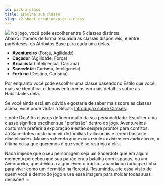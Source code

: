```yaml
---
id: pick-a-class
title: Escolha sua classe
slug: /2-sheet-creation/pick-a-class
---
```


<img src="https://fabulas-e-goblins-book.s3-us-west-2.amazonaws.com/criando-seu-personagem/escolha-classe.png"/>
No jogo, você pode escolher entre 5 classes distintas. <br/>
Abaixo listamos de forma resumida as classes disponíveis, e entre parênteses, os Atributos Base para cada uma delas.

- **Aventureiro** (Força, Agilidade)
- **Caçador** (Agilidade, Força)
- **Arcanista** (Inteligencia, Carisma)
- **Sacerdote** (Carisma, Inteligencia)
- **Fortuno** (Destino, Carisma)

Por enquanto você pode escolher uma classe baseado no Estilo que você mais se identifica, e depois entraremos em mais detalhes sobre as Habilidades dela.

Se você ainda está em dúvida e gostaria de saber mais sobre as classes acima, você pode visitar a Seção: [Introdução sobre Classes](/docs/4-classes/classes-introduction).

:::note Dica!
As classes definem muito da sua personalidade. 
Escolher uma classe significa escolher sua "profissão" dentro do jogo. Aventureiros costumam preferir a exploração e estão sempre prontos para conflitos.<br/>
Já Sacerdotes costumam vir de famílias tradicionais e serem bastante disciplinados.
Mesmo sabendo que esses rótulos existem em cada classe, a última coisa que queremos é que você se restrinja a elas.

Nada impede que o seu personagem seja um Sacerdote que em algum momento percebeu que sua paixão era a batalha com espadas, ou um Aventureiro, que devido a algum evento trágico, abandonou tudo que tinha para viver como um Hermitão na floresta.
Resumindo, crie essa visão de quem você é dentro do jogo e use essa imagem para moldar todas suas decisões!
:::

